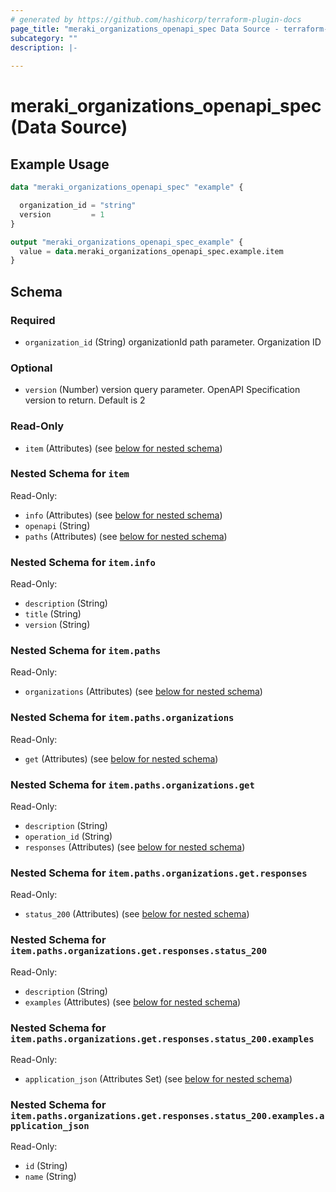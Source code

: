 ```yaml
---
# generated by https://github.com/hashicorp/terraform-plugin-docs
page_title: "meraki_organizations_openapi_spec Data Source - terraform-provider-meraki"
subcategory: ""
description: |-
  
---
```


# meraki_organizations_openapi_spec (Data Source)



## Example Usage

```terraform
data "meraki_organizations_openapi_spec" "example" {

  organization_id = "string"
  version         = 1
}

output "meraki_organizations_openapi_spec_example" {
  value = data.meraki_organizations_openapi_spec.example.item
}
```

<!-- schema generated by tfplugindocs -->
## Schema

### Required

- `organization_id` (String) organizationId path parameter. Organization ID

### Optional

- `version` (Number) version query parameter. OpenAPI Specification version to return. Default is 2

### Read-Only

- `item` (Attributes) (see [below for nested schema](#nestedatt--item))

<a id="nestedatt--item"></a>
### Nested Schema for `item`

Read-Only:

- `info` (Attributes) (see [below for nested schema](#nestedatt--item--info))
- `openapi` (String)
- `paths` (Attributes) (see [below for nested schema](#nestedatt--item--paths))

<a id="nestedatt--item--info"></a>
### Nested Schema for `item.info`

Read-Only:

- `description` (String)
- `title` (String)
- `version` (String)


<a id="nestedatt--item--paths"></a>
### Nested Schema for `item.paths`

Read-Only:

- `organizations` (Attributes) (see [below for nested schema](#nestedatt--item--paths--organizations))

<a id="nestedatt--item--paths--organizations"></a>
### Nested Schema for `item.paths.organizations`

Read-Only:

- `get` (Attributes) (see [below for nested schema](#nestedatt--item--paths--organizations--get))

<a id="nestedatt--item--paths--organizations--get"></a>
### Nested Schema for `item.paths.organizations.get`

Read-Only:

- `description` (String)
- `operation_id` (String)
- `responses` (Attributes) (see [below for nested schema](#nestedatt--item--paths--organizations--get--responses))

<a id="nestedatt--item--paths--organizations--get--responses"></a>
### Nested Schema for `item.paths.organizations.get.responses`

Read-Only:

- `status_200` (Attributes) (see [below for nested schema](#nestedatt--item--paths--organizations--get--responses--status_200))

<a id="nestedatt--item--paths--organizations--get--responses--status_200"></a>
### Nested Schema for `item.paths.organizations.get.responses.status_200`

Read-Only:

- `description` (String)
- `examples` (Attributes) (see [below for nested schema](#nestedatt--item--paths--organizations--get--responses--status_200--examples))

<a id="nestedatt--item--paths--organizations--get--responses--status_200--examples"></a>
### Nested Schema for `item.paths.organizations.get.responses.status_200.examples`

Read-Only:

- `application_json` (Attributes Set) (see [below for nested schema](#nestedatt--item--paths--organizations--get--responses--status_200--examples--application_json))

<a id="nestedatt--item--paths--organizations--get--responses--status_200--examples--application_json"></a>
### Nested Schema for `item.paths.organizations.get.responses.status_200.examples.application_json`

Read-Only:

- `id` (String)
- `name` (String)
